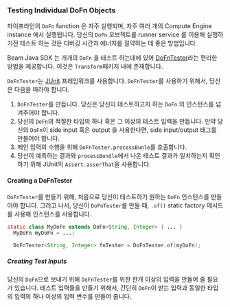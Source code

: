 ### Testing Individual DoFn Objects

파이프라인의 `DoFn` function 은 자주 실행되며, 자주 여러 개의 Compute Engine instance 에서 실행됩니다. 당신의 `DoFn` 오브젝트를 runner service 를 이용해 실행하기전 테스트 하는 것은 디버깅 시간과 에너지를 절약하는 데 좋은 방법입니다.

Beam Java SDK 는 개개의 `DoFn` 을 테스트 하는데에 있어 [DoFnTester](https://github.com/apache/beam/blob/master/sdks/java/core/src/test/java/org/apache/beam/sdk/transforms/DoFnTesterTest.java)라는 편리한 방법을 제공합니다. 이것은 `Transform`패키지 내에 존재합니다.

`DoFnTester`는 [JUnit](http://junit.org/junit4/) 프레임워크를 사용합니다. `DoFnTester`를 사용하기 위해서, 당신은 다음을 따라야 합니다.

1. `DoFnTester`를 만듭니다. 당신은 당신이 테스트하고자 하는 `DoFn` 의 인스턴스를 넘겨주어야 합니다.
2. 당신의 `DoFn`의 적절한 타입의 하나 혹은 그 이상의 테스트 입력을 만듭니다. 만약 당신의 `DoFn`이 side input 혹은 output 을 사용한다면, side input/output 태그를 만들어야 합니다.
3. 메인 입력의 수행을 위해 `DoFnTester.processBunle`를 호출합니다.
4. 당신이 예측하는 결과와 `processBundle`에서 나온 테스트 결과가 일치하는지 확인하기 위해 JUnit의 `Assert.asserThat`을 사용합니다.

#### Creating a DoFnTester

`DoFnTester`를 만들기 위해, 처음으로 당신이 테스트하기 원하는 `DoFn` 인스턴스를 만들어야 합니다. 그러고 나서, 당신이 `DoFnTester`를 만들 때, `.of()` static factory 메서드를 사용해 인스턴스를 사용합니다.

```java
static class MyDoFn extends DoFn<String, Integer> { ... }
  MyDoFn myDoFn = ...;

  DoFnTester<String, Integer> fnTester = DoFnTester.of(myDoFn);
```

##### Creating Test Inputs

당신의 `DoFn`으로 보내기 위해 `DoFnTester`를 위한 한개 이상의 입력을 만들어 줄 필요가 있습니다. 테스트 입력들을 만들기 위해서, 간단히 `DoFn`이 받는 입력과 동일한 타입의 입력의 하나 이상의 입력 변수를 만들어 줍니다.

```java
static class MyDoFn extends DoFn<String, Integer> { ... }
MyDoFn myDoFn = ...;
DoFnTester<String, Integer> fnTester = DoFnTester.of(myDoFn);

String testInput = "test1";
```

###### Side Inputs and Outputs

당신의 `DoFn`이 side inputs 를 받는다면, 당신은 `DoFnTester.setSideInputs` 메소드를 사용해서 side inputs 를 만들 수 있습니다.

```java

static class MyDoFn extends DoFn<String, Integer> { ... }
MyDoFn myDoFn = ...;
DoFnTester<String, Integer> fnTester = DoFnTester.of(myDoFn);

PCollectionView<List<Integer>> sideInput = ...;
Iterable<Integer> value = ...;
fnTester.setSideInputInGlobalWindow(sideInput, value);
```

만약 당신의 `DoFn`이 side output 을 만든다면, 당신은 적절한 각각의 출력에 접근하는데 사용되는 `TupleTag` 오브젝트를 설정할 필요가 있습니다. side output 을 만드는 `DoFn` 은 각각의 side output 으로 `PCollectionTuple`을 만듭니다. 당신은 tuple 안의 각각의 side output 에 일치하는 `TupleTagList`를 제공해야합니다.

당신의 `DoFn`이 side output 으로 `String`과 `Integer` 를 출력한다고 가정하십시오. 당신은 각각에 대해 `TupleTag` 오브젝트를 만들고, 그들을 `TupleTagList`로 만듭니다. 그리고 `DoFnTester`를 다음과 같이 설정합니다.

```java
static class MyDoFn extends DoFn<String, Integer> { ... }
MyDoFn myDoFn = ...;
DoFnTester<String, Integer> fnTester = DoFnTester.of(myDoFn);

TupleTag<String> tag1 = ...;
TupleTag<Integer> tag2 = ...;
TupleTagList tags = TupleTagList.of(tag1).and(tag2);

fnTester.setSideOutputTags(tags);
```

더 많은 정보는 [side inputs](https://beam.apache.org/documentation/programming-guide/#transforms-sideio)의 `ParDo` 도큐먼트를 보십시오.

#### Processing Test Inputs and Checking Result

입력을 처리하기 위해서(그리고 당신의 `DoFn`의 테스트를 실행하기 위해서), 당신은 `DoFnTester.processBunble` 메서드를 호출합니다. `processBunle`을 호출하면, 당신의 `DoFn`을 위한 하나 이상의 메인 테스트 입력을 넘겨줍니다. 당신이 side input 을 설정한다면, side input 은 당신이 제공하는 메인 입력의 각각의 batch 에서 이용가능합니다.

`DoFnTester.processBunle`은 `DoFn`에서 지정한 특정 출력 타입과 같은 오브젝트인 출력의 `List`를 리턴합니다. 예를들어, `DoFn<String, Integer>`에서는, `processBunle`은 `List<Integer>`를 리턴합니다.

```java
static class MyDoFn extends DoFn<String, Integer> { ... }
MyDoFn myDoFn = ...;
DoFnTester<String, Integer> fnTester = DoFnTester.of(myDoFn);

String testInput = "test1";
List<Integer> testOutputs = fnTester.processBundle(testInput);
```

`processBundle`의 결과를 체크하고, 출력의 `List`가 당신이 예상한 값을 포함ㅎ나느지 알기 위해서, 당신은 JUnit의 `Assert.assertThat`메서드를 사용합니다.

```java
String testInput = "test1";
List<Integer> testOutputs = fnTester.processBundle(testInput);

Assert.assertThat(testOutputs, Matchers.hasItems(...));

// Process a larger batch in a single step.
Assert.assertThat(fnTester.processBundle("input1", "input2", "input3"), Matchers.hasItems(...));
```
